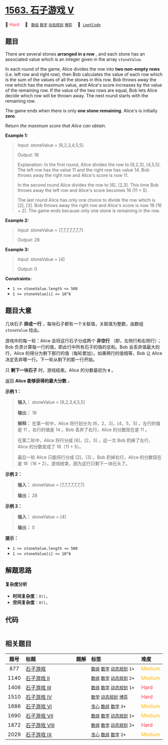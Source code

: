 # [1563. 石子游戏 V](https://leetcode.com/problems/stone-game-v)

🔴 <font color=#ff334b>Hard</font>&emsp; 🔖&ensp; [`数组`](/tag/array.md) [`数学`](/tag/math.md) [`动态规划`](/tag/dynamic-programming.md) [`博弈`](/tag/game-theory.md)&emsp; 🔗&ensp;[`LeetCode`](https://leetcode.com/problems/stone-game-v)

## 题目

There are several stones **arranged in a row** , and each stone has an
associated value which is an integer given in the array `stoneValue`.

In each round of the game, Alice divides the row into **two non-empty rows**
(i.e. left row and right row), then Bob calculates the value of each row which
is the sum of the values of all the stones in this row. Bob throws away the
row which has the maximum value, and Alice's score increases by the value of
the remaining row. If the value of the two rows are equal, Bob lets Alice
decide which row will be thrown away. The next round starts with the remaining
row.

The game ends when there is only **one stone remaining**. Alice's is initially
**zero**.

Return _the maximum score that Alice can obtain_.



**Example 1:**

> Input: stoneValue = [6,2,3,4,5,5]
> 
> Output: 18
> 
> Explanation: In the first round, Alice divides the row to [6,2,3], [4,5,5]. The left row has the value 11 and the right row has value 14. Bob throws away the right row and Alice's score is now 11.
> 
> In the second round Alice divides the row to [6], [2,3]. This time Bob throws away the left row and Alice's score becomes 16 (11 + 5).
> 
> The last round Alice has only one choice to divide the row which is [2], [3]. Bob throws away the right row and Alice's score is now 18 (16 + 2). The game ends because only one stone is remaining in the row.

**Example 2:**

> Input: stoneValue = [7,7,7,7,7,7,7]
> 
> Output: 28

**Example 3:**

> Input: stoneValue = [4]
> 
> Output: 0

**Constraints:**

  * `1 <= stoneValue.length <= 500`
  * `1 <= stoneValue[i] <= 10^6`


## 题目大意

几块石子 **排成一行** ，每块石子都有一个关联值，关联值为整数，由数组 `stoneValue` 给出。

游戏中的每一轮：Alice 会将这行石子分成两个 **非空行** （即，左侧行和右侧行）；Bob 负责计算每一行的值，即此行中所有石子的值的总和。Bob
会丢弃值最大的行，Alice 的得分为剩下那行的值（每轮累加）。如果两行的值相等，Bob 让 Alice 决定丢弃哪一行。下一轮从剩下的那一行开始。

只 **剩下一块石子** 时，游戏结束。Alice 的分数最初为 **`0`** 。

返回 **Alice 能够获得的最大分数** _。_



**示例 1：**

> 
> 
> 
> 
> 
> **输入：** stoneValue = [6,2,3,4,5,5]
> 
> **输出：** 18
> 
> **解释：** 在第一轮中，Alice 将行划分为 [6，2，3]，[4，5，5] 。左行的值是 11 ，右行的值是 14 。Bob 丢弃了右行，Alice 的分数现在是 11 。
> 
> 在第二轮中，Alice 将行分成 [6]，[2，3] 。这一次 Bob 扔掉了左行，Alice 的分数变成了 16（11 + 5）。
> 
> 最后一轮 Alice 只能将行分成 [2]，[3] 。Bob 扔掉右行，Alice 的分数现在是 18（16 + 2）。游戏结束，因为这行只剩下一块石头了。
> 
> 

**示例 2：**

> 
> 
> 
> 
> 
> **输入：** stoneValue = [7,7,7,7,7,7,7]
> 
> **输出：** 28
> 
> 

**示例 3：**

> 
> 
> 
> 
> 
> **输入：** stoneValue = [4]
> 
> **输出：** 0
> 
> 



**提示：**

  * `1 <= stoneValue.length <= 500`
  * `1 <= stoneValue[i] <= 10^6`


## 解题思路

#### 复杂度分析

- **时间复杂度**：`O()`，
- **空间复杂度**：`O()`，

## 代码

```javascript

```

## 相关题目

<!-- prettier-ignore -->
| 题号 | 标题 | 题解 | 标签 | 难度 |
| :------: | :------ | :------: | :------ | :------ |
| 877 | [石子游戏](https://leetcode.com/problems/stone-game) |  |  [`数组`](/tag/array.md) [`数学`](/tag/math.md) [`动态规划`](/tag/dynamic-programming.md) `1+` | <font color=#ffb800>Medium</font> |
| 1140 | [石子游戏 II](https://leetcode.com/problems/stone-game-ii) |  |  [`数组`](/tag/array.md) [`数学`](/tag/math.md) [`动态规划`](/tag/dynamic-programming.md) `2+` | <font color=#ffb800>Medium</font> |
| 1406 | [石子游戏 III](https://leetcode.com/problems/stone-game-iii) |  |  [`数组`](/tag/array.md) [`数学`](/tag/math.md) [`动态规划`](/tag/dynamic-programming.md) `1+` | <font color=#ff334b>Hard</font> |
| 1510 | [石子游戏 IV](https://leetcode.com/problems/stone-game-iv) |  |  [`数学`](/tag/math.md) [`动态规划`](/tag/dynamic-programming.md) [`博弈`](/tag/game-theory.md) | <font color=#ff334b>Hard</font> |
| 1686 | [石子游戏 VI](https://leetcode.com/problems/stone-game-vi) |  |  [`贪心`](/tag/greedy.md) [`数组`](/tag/array.md) [`数学`](/tag/math.md) `3+` | <font color=#ffb800>Medium</font> |
| 1690 | [石子游戏 VII](https://leetcode.com/problems/stone-game-vii) |  |  [`数组`](/tag/array.md) [`数学`](/tag/math.md) [`动态规划`](/tag/dynamic-programming.md) `1+` | <font color=#ffb800>Medium</font> |
| 1872 | [石子游戏 VIII](https://leetcode.com/problems/stone-game-viii) |  |  [`数组`](/tag/array.md) [`数学`](/tag/math.md) [`动态规划`](/tag/dynamic-programming.md) `2+` | <font color=#ff334b>Hard</font> |
| 2029 | [石子游戏 IX](https://leetcode.com/problems/stone-game-ix) |  |  [`贪心`](/tag/greedy.md) [`数组`](/tag/array.md) [`数学`](/tag/math.md) `2+` | <font color=#ffb800>Medium</font> |

<style>
.blue {
    background-color: #096dd9;
    padding: 0.25rem 0.5rem;
    margin: 0;
    font-size: 0.85em;
    border-radius: 3px;
    color: white;
    font-weight: 500;
}
table th:first-of-type { width: 10%; }
table th:nth-of-type(2) { width: 35%; }
table th:nth-of-type(3) { width: 10%; }
table th:nth-of-type(4) { width: 35%; }
table th:nth-of-type(5) { width: 10%; }
</style>
